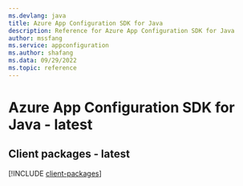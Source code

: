 ```yaml
---
ms.devlang: java
title: Azure App Configuration SDK for Java
description: Reference for Azure App Configuration SDK for Java
author: mssfang
ms.service: appconfiguration
ms.author: shafang
ms.data: 09/29/2022
ms.topic: reference
---
```

# Azure App Configuration SDK for Java - latest

## Client packages - latest
[!INCLUDE [client-packages](app-configuration-client-index.md)]